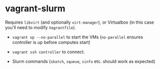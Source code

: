 # vagrant-slurm

Requires `libvirt` (and optionally `virt-manager`), or Virtualbox (in this case you'll need to modify `Vagrantfile`).


- `vagrant up --no-parallel` to start the VMs (`no-parallel` ensures controller is up before computes start)

- `vagrant ssh controller` to connect.

- Slurm commands (`sbatch`, `squeue`, `sinfo` etc. should work as expected)
